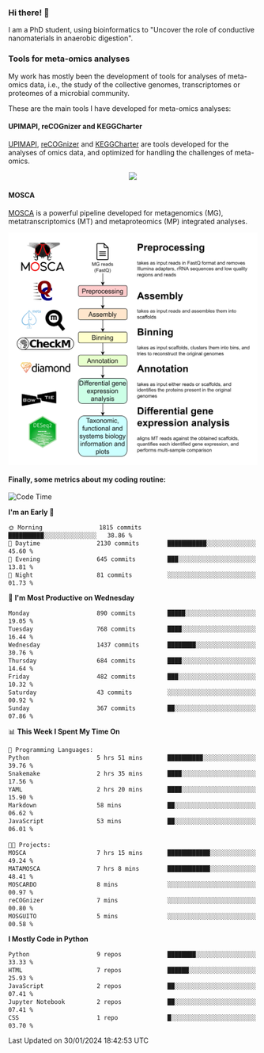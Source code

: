 ### Hi there! 👋

I am a PhD student, using bioinformatics to "Uncover the role of conductive nanomaterials in anaerobic digestion".

### Tools for meta-omics analyses

My work has mostly been the development of tools for analyses of meta-omics data, i.e., the study of the collective genomes, transcriptomes or proteomes of a microbial community.

These are the main tools I have developed for meta-omics analyses:

#### UPIMAPI, reCOGnizer and KEGGCharter

[UPIMAPI](https://github.com/iquasere/UPIMAPI), [reCOGnizer](https://github.com/iquasere/reCOGnizer) and [KEGGCharter](https://github.com/iquasere/KEGGCharter) are tools developed for the analyses of omics data, and optimized for handling the challenges of meta-omics.

<p align="center">
    <img src="assets/annotation_paper.png">
</p>

#### MOSCA

[MOSCA](https://github.com/iquasere/MOSCA) is a powerful pipeline developed for metagenomics (MG), metatranscriptomics (MT) and metaproteomics (MP) integrated analyses.

<p align="center">
    <img src="assets/mosca_workflow.png" align="center" width="700">
</p>


#### Finally, some metrics about my coding routine:

<!--START_SECTION:waka-->
![Code Time](http://img.shields.io/badge/Code%20Time-809%20hrs%2043%20mins-blue)

**I'm an Early 🐤** 

```text
🌞 Morning                1815 commits        ██████████░░░░░░░░░░░░░░░   38.86 % 
🌆 Daytime                2130 commits        ███████████░░░░░░░░░░░░░░   45.60 % 
🌃 Evening                645 commits         ███░░░░░░░░░░░░░░░░░░░░░░   13.81 % 
🌙 Night                  81 commits          ░░░░░░░░░░░░░░░░░░░░░░░░░   01.73 % 
```
📅 **I'm Most Productive on Wednesday** 

```text
Monday                   890 commits         █████░░░░░░░░░░░░░░░░░░░░   19.05 % 
Tuesday                  768 commits         ████░░░░░░░░░░░░░░░░░░░░░   16.44 % 
Wednesday                1437 commits        ████████░░░░░░░░░░░░░░░░░   30.76 % 
Thursday                 684 commits         ████░░░░░░░░░░░░░░░░░░░░░   14.64 % 
Friday                   482 commits         ███░░░░░░░░░░░░░░░░░░░░░░   10.32 % 
Saturday                 43 commits          ░░░░░░░░░░░░░░░░░░░░░░░░░   00.92 % 
Sunday                   367 commits         ██░░░░░░░░░░░░░░░░░░░░░░░   07.86 % 
```


📊 **This Week I Spent My Time On** 

```text
💬 Programming Languages: 
Python                   5 hrs 51 mins       ██████████░░░░░░░░░░░░░░░   39.76 % 
Snakemake                2 hrs 35 mins       ████░░░░░░░░░░░░░░░░░░░░░   17.56 % 
YAML                     2 hrs 20 mins       ████░░░░░░░░░░░░░░░░░░░░░   15.90 % 
Markdown                 58 mins             ██░░░░░░░░░░░░░░░░░░░░░░░   06.62 % 
JavaScript               53 mins             ██░░░░░░░░░░░░░░░░░░░░░░░   06.01 % 

🐱‍💻 Projects: 
MOSCA                    7 hrs 15 mins       ████████████░░░░░░░░░░░░░   49.24 % 
MATAMOSCA                7 hrs 8 mins        ████████████░░░░░░░░░░░░░   48.41 % 
MOSCARDO                 8 mins              ░░░░░░░░░░░░░░░░░░░░░░░░░   00.97 % 
reCOGnizer               7 mins              ░░░░░░░░░░░░░░░░░░░░░░░░░   00.80 % 
MOSGUITO                 5 mins              ░░░░░░░░░░░░░░░░░░░░░░░░░   00.58 % 
```

**I Mostly Code in Python** 

```text
Python                   9 repos             ████████░░░░░░░░░░░░░░░░░   33.33 % 
HTML                     7 repos             ██████░░░░░░░░░░░░░░░░░░░   25.93 % 
JavaScript               2 repos             ██░░░░░░░░░░░░░░░░░░░░░░░   07.41 % 
Jupyter Notebook         2 repos             ██░░░░░░░░░░░░░░░░░░░░░░░   07.41 % 
CSS                      1 repo              █░░░░░░░░░░░░░░░░░░░░░░░░   03.70 % 
```




 Last Updated on 30/01/2024 18:42:53 UTC
<!--END_SECTION:waka-->
